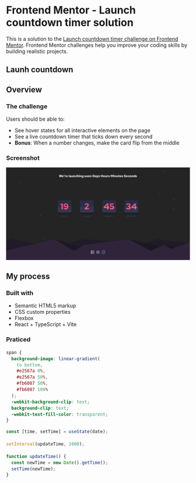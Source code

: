 # Frontend Mentor - Launch countdown timer solution

This is a solution to the [Launch countdown timer challenge on Frontend Mentor](https://www.frontendmentor.io/challenges/launch-countdown-timer-N0XkGfyz-). Frontend Mentor challenges help you improve your coding skills by building realistic projects.

## Launh countdown

## Overview

### The challenge

Users should be able to:

- See hover states for all interactive elements on the page
- See a live countdown timer that ticks down every second
- **Bonus**: When a number changes, make the card flip from the middle

### Screenshot

<img src="./src/assets/images/screenshot.jpg">

## My process

### Built with

- Semantic HTML5 markup
- CSS custom properties
- Flexbox
- React + TypeScript + Vite

### Praticed

```css
span {
  background-image: linear-gradient(
    to bottom,
    #e2567a 0%,
    #e2567a 50%,
    #fb6087 50%,
    #fb6087 100%
  );
  -webkit-background-clip: text;
  background-clip: text;
  -webkit-text-fill-color: transparent;
}
```

```js
const [time, setTime] = useState(date);

setInterval(updateTime, 1000);

function updateTime() {
  const newTime = new Date().getTime();
  setTime(newTime);
}
```
